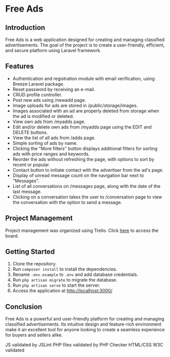 # Free Ads

## Introduction

Free Ads is a web application designed for creating and managing classified advertisements. The goal of the project is to create a user-friendly, efficient, and secure platform using Laravel framework. 

## Features

- Authentication and registration module with email verification, using Breeze Laravel package.
- Reset password by receiving an e-mail.
- CRUD profile controller.
- Post new ads using /newadd page.
- Image uploads for ads are stored in /public/storage/images.
- Images associated with an ad are properly deleted from storage when the ad is modified or deleted.
- View own ads from /myadds page.
- Edit and/or delete own ads from /myadds page using the EDIT and DELETE buttons.
- View the list of all ads from /adds page.
- Simple sorting of ads by name.
- Clicking the "More filters" button displays additional filters for sorting ads with price ranges and keywords.
- Reorder the ads without refreshing the page, with options to sort by recent or popular.
- Contact button to initiate contact with the advertiser from the ad's page.
- Display of unread message count on the navigation bar next to "Messages".
- List of all conversations on /messages page, along with the date of the last message.
- Clicking on a conversation takes the user to /conversation page to view the conversation with the option to send a message.

## Project Management

Project management was organized using Trello. Click [here](https://trello.com/b/ejy4XU3X/laravel) to access the board.

## Getting Started

1. Clone the repository.
2. Run `composer install` to install the dependencies.
3. Rename `.env.example` to `.env` and add database credentials.
4. Run `php artisan migrate` to migrate the database.
5. Run `php artisan serve` to start the server.
6. Access the application at [http://localhost:3000/](http://localhost:3000/)

## Conclusion

Free Ads is a powerful and user-friendly platform for creating and managing classified advertisements. Its intuitive design and feature-rich environment make it an excellent tool for anyone looking to create a seamless experience for buyers and sellers alike.

JS validated by JSLint
PHP files validated by PHP Checker
HTML/CSS W3C validated